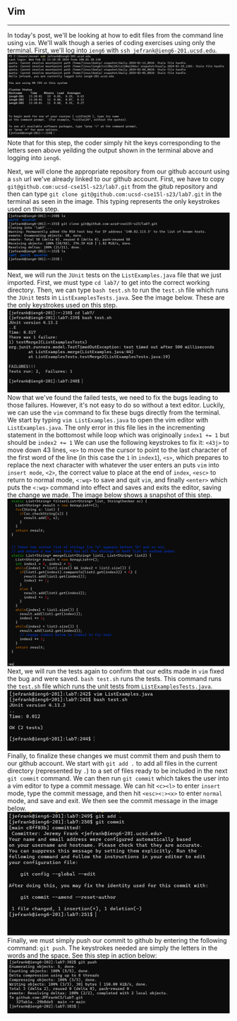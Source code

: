 ## Vim

---
In today's post, we'll be looking at how to edit files from the command line using `vim`. We'll walk though a series of coding exercises using only the terminal. First, we'll log into `ieng6` with `ssh jefrank@ieng6-201.ucsd.edu`.  
![ieng6 login](ieng6LogIn.png)
Note that for this step, the coder simply hit the keys corresponding to the letters seen above yeilding the output shown in the terminal above and logging into `ieng6`.  
   
Next, we will clone the appropriate repository from our github account using a `ssh` url we've already linked to our github account. First, we have to copy `git@github.com:ucsd-cse15l-s23/lab7.git` from the gitub repository and then can type `git clone git@github.com:ucsd-cse15l-s23/lab7.git` in the terminal as seen in the image. This typing represents the only keystrokes used on this step.      
![gitClone](gitCloneL7.png)
Next, we will run the `JUnit` tests on the `ListExamples.java` file that we just imported. First, we must type `cd lab7/` to get into the correct working directory. Then, we can type `bash test.sh` to run the `test.sh` file which runs the `JUnit` tests in `ListExamplesTests.java`. See the image below. These are the only keystrokes used on this step.  
![failedTests](FailedTest7.png) 
Now that we've found the failed tests, we need to fix the bugs leading to those failures. However, it's not easy to do so without a text editor. Luckily, we can use the `vim` command to fix these bugs directly from the terminal. We start by typing `vim ListExamples.java` to open the vim editor with `ListExamples.java`. The only error in this file lies in the incrementing statement in the bottomost while loop which was originoally `index1 += 1` but should be `index2 += 1` We can use the following keystrokes to fix it: `<43j>` to move down 43 lines, `<e>` to move the cursor to point to the last character of the first word of the line (in this case the `1` in `index1`), `<s>`, which prepares to replace the next character with whatever the user enters an puts `vim` into `insert mode`, `<2>`, the correct value to place at the end of `index`, `<esc>` to return to normal mode, `<:wq>` to save and quit `vim`, and finally `<enter>` which puts the `<:wq>` command into effect and saves and exits the editor, saving the change we made. The image below shows a snapshot of this step.  
![vimEdits](vimEdits7.png)   
Next, we will run the tests again to confirm that our edits made in `vim` fixed the bug and were saved. `bash test.sh` runs the tests. This command runs the `test.sh` file which runs the unit tests from `ListExamplesTests.java`.
![successfulTests](successTests7.png)
Finally, to finalize these changes we must commit them and push them to our github account. We start with `git add .` to add all files in the current directory (represented by `.`) to a set of files ready to be included in the next `git commit` command. We can then run `git commit` which takes the user into a vim editor to type a commit message. We can hit `<c><l>` to enter `insert` mode, type the commit message, and then hit `<esc><:><x>` to enter `normal` mode, and save and exit. We then see the commit message in the image below. 
![gitCommit](gitCommit7.png)
Finally, we must simply push our commit to github by entering the following command: `git push`. The keystrokes needed are simply the letters in the words and the space. See this step in action below:
![gitPush](gitPush7.png) 

